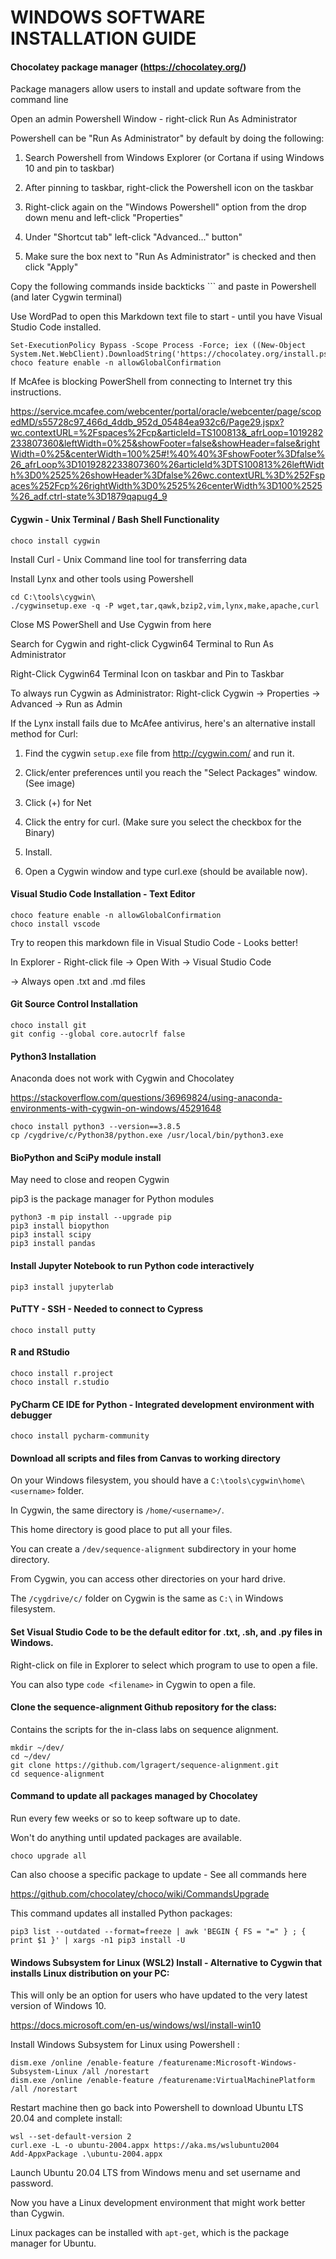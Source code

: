 # WINDOWS SOFTWARE INSTALLATION GUIDE



#### Chocolatey package manager (https://chocolatey.org/)

Package managers allow users to install and update software from the command line

Open an admin Powershell Window - right-click Run As Administrator 

Powershell can be "Run As Administrator" by default by doing the following:

1) Search Powershell from Windows Explorer (or Cortana if using Windows 10 and pin to taskbar)

2) After pinning to taskbar, right-click the Powershell icon on the taskbar

3) Right-click again on the "Windows Powershell" option from the drop down menu and left-click "Properties"

4) Under "Shortcut tab" left-click "Advanced..." button"

5) Make sure the box next to "Run As Administrator" is checked and then click "Apply"

Copy the following commands inside backticks ``` and paste in Powershell (and later Cygwin terminal)

Use WordPad to open this Markdown text file to start - until you have Visual Studio Code installed.


```
Set-ExecutionPolicy Bypass -Scope Process -Force; iex ((New-Object System.Net.WebClient).DownloadString('https://chocolatey.org/install.ps1'))
choco feature enable -n allowGlobalConfirmation
```

If McAfee is blocking PowerShell from connecting to Internet
try this instructions.

https://service.mcafee.com/webcenter/portal/oracle/webcenter/page/scopedMD/s55728c97_466d_4ddb_952d_05484ea932c6/Page29.jspx?wc.contextURL=%2Fspaces%2Fcp&articleId=TS100813&_afrLoop=1019282233807360&leftWidth=0%25&showFooter=false&showHeader=false&rightWidth=0%25&centerWidth=100%25#!%40%40%3FshowFooter%3Dfalse%26_afrLoop%3D1019282233807360%26articleId%3DTS100813%26leftWidth%3D0%2525%26showHeader%3Dfalse%26wc.contextURL%3D%252Fspaces%252Fcp%26rightWidth%3D0%2525%26centerWidth%3D100%2525%26_adf.ctrl-state%3D1879qapug4_9



#### Cygwin - Unix Terminal / Bash Shell Functionality

```
choco install cygwin
```

Install Curl - Unix Command line tool for transferring data

Install Lynx and other tools using Powershell

```
cd C:\tools\cygwin\
./cygwinsetup.exe -q -P wget,tar,qawk,bzip2,vim,lynx,make,apache,curl
```

Close MS PowerShell and Use Cygwin from here

Search for Cygwin and right-click Cygwin64 Terminal to Run As Administrator

Right-Click Cygwin64 Terminal Icon on taskbar and Pin to Taskbar

To always run Cygwin as Administrator: Right-click Cygwin -> Properties -> Advanced -> Run as Admin

If the Lynx install fails due to McAfee antivirus, here's an alternative install method for Curl:

1) Find the cygwin `setup.exe` file from http://cygwin.com/ and run it.

2) Click/enter preferences until you reach the "Select Packages" window. (See image)

3) Click (+) for Net

4) Click the entry for curl. (Make sure you select the checkbox for the Binary)

5) Install.

6) Open a Cygwin window and type curl.exe (should be available now).



#### Visual Studio Code Installation - Text Editor

```
choco feature enable -n allowGlobalConfirmation
choco install vscode
```

Try to reopen this markdown file in Visual Studio Code - Looks better!

In Explorer - Right-click file -> Open With -> Visual Studio Code

-> Always open .txt and .md files 



#### Git Source Control Installation

```
choco install git
git config --global core.autocrlf false
```



#### Python3 Installation

Anaconda does not work with Cygwin and Chocolatey

https://stackoverflow.com/questions/36969824/using-anaconda-environments-with-cygwin-on-windows/45291648

```
choco install python3 --version==3.8.5
cp /cygdrive/c/Python38/python.exe /usr/local/bin/python3.exe
```



#### BioPython and SciPy module install

May need to close and reopen Cygwin

pip3 is the package manager for Python modules

```
python3 -m pip install --upgrade pip
pip3 install biopython
pip3 install scipy
pip3 install pandas
```



#### Install Jupyter Notebook to run Python code interactively

```
pip3 install jupyterlab
```



#### PuTTY - SSH - Needed to connect to Cypress

```
choco install putty
```



#### R and RStudio

```
choco install r.project
choco install r.studio
```



#### PyCharm CE IDE for Python - Integrated development environment with debugger

```
choco install pycharm-community
```



#### Download all scripts and files from Canvas to working directory

On your Windows filesystem, you should have a `C:\tools\cygwin\home\<username>` folder.

In Cygwin, the same directory is `/home/<username>/`.

This home directory is good place to put all your files.

You can create a `/dev/sequence-alignment` subdirectory in your home directory.

From Cygwin, you can access other directories on your hard drive.

The `/cygdrive/c/` folder on Cygwin is the same as `C:\` in Windows filesystem.



#### Set Visual Studio Code to be the default editor for .txt, .sh, and .py files in Windows.

Right-click on file in Explorer to select which program to use to open a file.

You can also type `code <filename>` in Cygwin to open a file.



#### Clone the sequence-alignment Github repository for the class:

Contains the scripts for the in-class labs on sequence alignment.

```
mkdir ~/dev/
cd ~/dev/
git clone https://github.com/lgragert/sequence-alignment.git
cd sequence-alignment
```



#### Command to update all packages managed by Chocolatey

Run every few weeks or so to keep software up to date.

Won't do anything until updated packages are available.

```
choco upgrade all
```

Can also choose a specific package to update - See all commands here

https://github.com/chocolatey/choco/wiki/CommandsUpgrade

This command updates all installed Python packages:

```
pip3 list --outdated --format=freeze | awk 'BEGIN { FS = "=" } ; { print $1 }' | xargs -n1 pip3 install -U
```



#### Windows Subsystem for Linux (WSL2) Install - Alternative to Cygwin that installs Linux distribution on your PC:

This will only be an option for users who have updated to the very latest version of Windows 10.

https://docs.microsoft.com/en-us/windows/wsl/install-win10

Install Windows Subsystem for Linux using Powershell :

```
dism.exe /online /enable-feature /featurename:Microsoft-Windows-Subsystem-Linux /all /norestart
dism.exe /online /enable-feature /featurename:VirtualMachinePlatform /all /norestart
```

Restart machine then go back into Powershell to download Ubuntu LTS 20.04 and complete install:

```
wsl --set-default-version 2
curl.exe -L -o ubuntu-2004.appx https://aka.ms/wslubuntu2004
Add-AppxPackage .\ubuntu-2004.appx
```

Launch Ubuntu 20.04 LTS from Windows menu and set username and password.

Now you have a Linux development environment that might work better than Cygwin.

Linux packages can be installed with `apt-get`, which is the package manager for Ubuntu.
